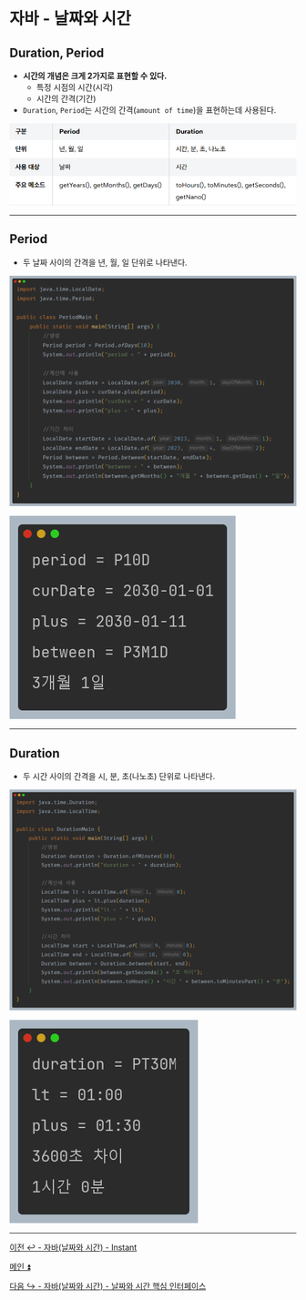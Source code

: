 # 자바 - 날짜와 시간

## Duration, Period

- **시간의 개념은 크게 2가지로 표현할 수 있다.**
  - 특정 시점의 시간(시각)
  - 시간의 간격(기간)
- `Duration`, `Period`는 시간의 간격(`amount of time`)을 표현하는데 사용된다.

![img_14.png](image/img_14.png)

---

## Period

- 두 날짜 사이의 간격을 년, 월, 일 단위로 나타낸다.

![img_15.png](image/img_15.png)

![img_16.png](image/img_16.png)

---

## Duration

- 두 시간 사이의 간격을 시, 분, 초(나노초) 단위로 나타낸다.

![img_17.png](image/img_17.png)

![img_18.png](image/img_18.png)

---

[이전 ↩️ - 자바(날짜와 시간) - Instant]()

[메인 ⏫](https://github.com/genesis12345678/TIL/blob/main/Java/mid_1/Main.md)

[다음 ↪️ - 자바(날짜와 시간) - 날짜와 시간 핵심 인터페이스]()
